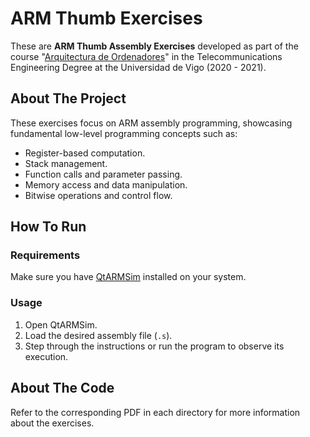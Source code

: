 # ARM Thumb Exercises
These are **ARM Thumb Assembly Exercises** developed as part of the course "[Arquitectura de Ordenadores](https://secretaria.uvigo.gal/docnet-nuevo/guia_docent/index.php?centre=305&ensenyament=V05G306V01&assignatura=V05G306V01109&any_academic=2020_21)" in the Telecommunications Engineering Degree at the Universidad de Vigo (2020 - 2021).

## About The Project
These exercises focus on ARM assembly programming, showcasing fundamental low-level programming concepts such as:
- Register-based computation.
- Stack management.
- Function calls and parameter passing.
- Memory access and data manipulation.
- Bitwise operations and control flow.

## How To Run
### Requirements
Make sure you have [QtARMSim](https://lorca.act.uji.es/project/qtarmsim/) installed on your system.

### Usage
1. Open QtARMSim.
2. Load the desired assembly file (`.s`).
3. Step through the instructions or run the program to observe its execution.

## About The Code
Refer to the corresponding PDF in each directory for more information about the exercises.